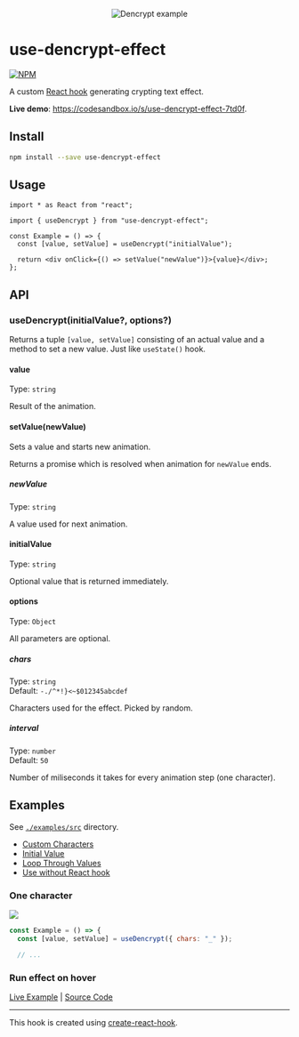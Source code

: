 <div align="center">

![Dencrypt example](https://github.com/crazko/use-dencrypt-effect/raw/master/docs/dencrypt.gif)

</div>

# use-dencrypt-effect

[![NPM](https://img.shields.io/npm/v/use-dencrypt-effect.svg)](https://www.npmjs.com/package/use-dencrypt-effect)

A custom [React hook](https://reactjs.org/docs/hooks-intro.html) generating crypting text effect.

**Live demo**: https://codesandbox.io/s/use-dencrypt-effect-7td0f.

## Install

```bash
npm install --save use-dencrypt-effect
```

## Usage

```tsx
import * as React from "react";

import { useDencrypt } from "use-dencrypt-effect";

const Example = () => {
  const [value, setValue] = useDencrypt("initialValue");

  return <div onClick={() => setValue("newValue")}>{value}</div>;
};
```

## API

### useDencrypt(initialValue?, options?)

Returns a tuple `[value, setValue]` consisting of an actual value and a method to set a new value. Just like `useState()` hook.

#### value

Type: `string`

Result of the animation.

#### setValue(newValue)

Sets a value and starts new animation.

Returns a promise which is resolved when animation for `newValue` ends.

##### newValue

Type: `string`

A value used for next animation.

#### initialValue

Type: `string`

Optional value that is returned immediately.

#### options

Type: `Object`

All parameters are optional.

##### chars

Type: `string`\
Default: `-./^*!}<~$012345abcdef`

Characters used for the effect. Picked by random.

##### interval

Type: `number`\
Default: `50`

Number of miliseconds it takes for every animation step (one character).

## Examples

See [`./examples/src`](/examples/src) directory.

- [Custom Characters](/examples/src/custom-characters.jsx)
- [Initial Value](/examples/src/initial-value.jsx)
- [Loop Through Values](/examples/src/loop.jsx)
- [Use without React hook](/examples/src/without-hook.jsx)

### One character

![](https://github.com/crazko/use-dencrypt-effect/raw/master/docs/example1.gif)

```js
const Example = () => {
  const [value, setValue] = useDencrypt({ chars: "_" });

  // ...
```

### Run effect on hover

[Live Example](https://vojdivon.sk/) | [Source Code](https://github.com/ParalelnaPolisKE/vojdivon.sk/blob/ce04fb05212dce8323fef8fba73963544ce2eda7/src/pages/index.tsx#L69)

---

This hook is created using [create-react-hook](https://github.com/Hermanya/create-react-hook).
